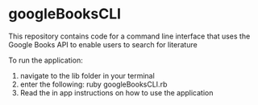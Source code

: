 # googleBooksCLI
This repository contains code for a command line interface that uses the Google Books API to enable users to search for literature

To run the application: 

1) navigate to the lib folder in your terminal
2) enter the following:
    ruby googleBooksCLI.rb
3) Read the in app instructions on how to use the application
